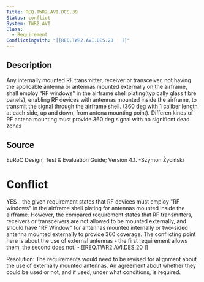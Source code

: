 ```yaml
---
Title: REQ.TWR2.AVI.DES.39
Status: conflict
System: TWR2.AVI
Class:
  - Requirement
ConflictingWith: "[[REQ.TWR2.AVI.DES.20   ]]"
---
```


## Description

Any internally mounted RF transmitter, receiver or transceiver, not having the applicable antenna or antennas mounted externally on the airframe, shall employ “RF windows" in the airframe shell plating(typically glass fibre panels), enabling RF devices with antennas mounted inside the airframe, to transmit the signal through the airframe shell. (360 deg with 1 caliber length at each side, up and down, from antena mounting point). Differen kinds of RF antena mounting must provide 360 deg signal with no significnt dead zones

## Source

EuRoC Design, Test & Evaluation Guide; Version 4.1. -Szymon Życiński

# Conflict

YES - the given requirement states that RF devices must employ "RF windows" in the airframe shell plating for antennas mounted inside the airframe. However, the compared requirement states that RF transmitters, receivers or transceivers are not allowed to be mounted externally, and should have "RF Window" for antennas mounted internally or two-sided antenna mounted externally to provide 360 coverage. The conflicting point here is about the use of external antennas - the first requirement allows them, the second does not. - [[REQ.TWR2.AVI.DES.20   ]]

Resolution: The requirements would need to be revised for alignment about the use of externally mounted antennas. An agreement about whether they could be used or not, and if used, under what conditions, is required.
